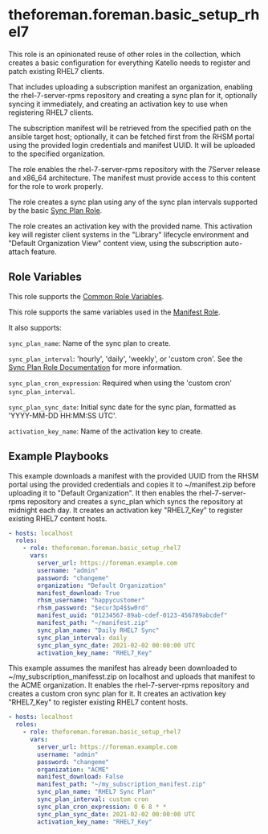 theforeman.foreman.basic_setup_rhel7
====================================

This role is an opinionated reuse of other roles in the collection, which creates a basic configuration for everything Katello needs to register and patch existing RHEL7 clients.

That includes uploading a subscription manifest an organization, enabling the rhel-7-server-rpms repository and creating a sync plan for it, optionally syncing it immediately, and creating an activation key <name> to use when registering RHEL7 clients.

The subscription manifest will be retrieved from the specified path on the ansible target host; optionally, it can be fetched first from the RHSM portal using the provided login credentials and manifest UUID. It will be uploaded to the specified organization.

The role enables the rhel-7-server-rpms repository with the 7Server release and x86_64 architecture. The manifest must provide access to this content for the role to work properly.

The role creates a sync plan using any of the sync plan intervals supported by the basic [Sync Plan Role](https://github.com/theforeman/foreman-ansible-modules/blob/develop/roles/sync_plans/README.md).

The role creates an activation key with the provided name. This activation key will register client systems in the "Library" lifecycle environment and "Default Organization View" content view, using the subscription auto-attach feature.

Role Variables
--------------

This role supports the [Common Role Variables](https://github.com/theforeman/foreman-ansible-modules/blob/develop/README.md#common-role-variables).

This role supports the same variables used in the [Manifest Role](https://github.com/theforeman/foreman-ansible-modules/blob/develop/roles/manifest/README.md#role-variables).

It also supports:

`sync_plan_name`: Name of the sync plan to create.

`sync_plan_interval`: 'hourly', 'daily', 'weekly', or 'custom cron'. See the [Sync Plan Role Documentation](https://github.com/theforeman/foreman-ansible-modules/blob/develop/roles/manifest/README.md#role-variables) for more information.

`sync_plan_cron_expression`: Required when using the 'custom cron' `sync_plan_interval`.

`sync_plan_sync_date`: Initial sync date for the sync plan, formatted as 'YYYY-MM-DD HH:MM:SS UTC'.

`activation_key_name`: Name of the activation key to create.

Example Playbooks
-----------------

This example downloads a manifest with the provided UUID from the RHSM portal using the provided credentials and copies it to ~/manifest.zip before uploading it to "Default Organization". It then enables the rhel-7-server-rpms repository and creates a sync_plan which syncs the repository at midnight each day. It creates an activation key "RHEL7_Key" to register existing RHEL7 content hosts.

```yaml
- hosts: localhost
  roles:
    - role: theforeman.foreman.basic_setup_rhel7
      vars:
        server_url: https://foreman.example.com
        username: "admin"
        password: "changeme"
        organization: "Default Organization"
        manifest_download: True
        rhsm_username: "happycustomer"
        rhsm_password: "$ecur3p4$$w0rd"
        manifest_uuid: "01234567-89ab-cdef-0123-456789abcdef"
        manifest_path: "~/manifest.zip"
        sync_plan_name: "Daily RHEL7 Sync"
        sync_plan_interval: daily
        sync_plan_sync_date: 2021-02-02 00:00:00 UTC
        activation_key_name: "RHEL7_Key"
```

This example assumes the manifest has already been downloaded to ~/my_subscription_manifesst.zip on localhost and uploads that manifest to the ACME organization. It enables the rhel-7-server-rpms repository and creates a custom cron sync plan for it. It creates an activation key "RHEL7_Key" to register existing RHEL7 content hosts.

```yaml
- hosts: localhost
  roles:
    - role: theforeman.foreman.basic_setup_rhel7
      vars:
        server_url: https://foreman.example.com
        username: "admin"
        password: "changeme"
        organization: "ACME"
        manifest_download: False
        manifest_path: "~/my_subscription_manifest.zip"
        sync_plan_name: "RHEL7 Sync Plan"
        sync_plan_interval: custom cron
        sync_plan_cron_expression: 0 6 8 * *
        sync_plan_sync_date: 2021-02-02 00:00:00 UTC
        activation_key_name: "RHEL7_Key"
```

